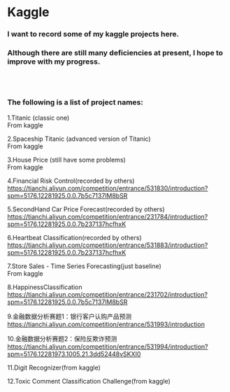 # Kaggle

### I want to record some of my kaggle projects here.<br/>

### Although there are still many deficiencies at present, I hope to improve with my progress.<br/>

<br/>

<br/>

### **The following is a list of project names:**

1.Titanic (classic one)<br/>
From kaggle<br/>

2.Spaceship Titanic (advanced version of Titanic)<br/>
From kaggle<br/>

3.House Price (still have some problems)<br/>
From kaggle<br/>

4.Financial Risk Control(recorded by others)<br/>
https://tianchi.aliyun.com/competition/entrance/531830/introduction?spm=5176.12281925.0.0.7b5c7137lM8bSR<br/>

5.SecondHand Car Price Forecast(recorded by others)<br/>
https://tianchi.aliyun.com/competition/entrance/231784/introduction?spm=5176.12281925.0.0.7b237137hcfhxK<br/>

6.Heartbeat Classification(recorded by others)<br/>
https://tianchi.aliyun.com/competition/entrance/531883/introduction?spm=5176.12281925.0.0.7b237137hcfhxK<br/>

7.Store Sales - Time Series Forecasting(just baseline)<br/>
From kaggle<br/>

8.HappinessClassification<br/>
https://tianchi.aliyun.com/competition/entrance/231702/introduction?spm=5176.12281925.0.0.7b5c7137lM8bSR<br/>

9.金融数据分析赛题1：银行客户认购产品预测<br/>
https://tianchi.aliyun.com/competition/entrance/531993/introduction<br/>

10.金融数据分析赛题2：保险反欺诈预测<br/>
https://tianchi.aliyun.com/competition/entrance/531994/introduction?spm=5176.12281973.1005.21.3dd52448vSKXI0<br/>

11.Digit Recognizer(from kaggle)<br/>

12.Toxic Comment Classification Challenge(from kaggle)<br/>
